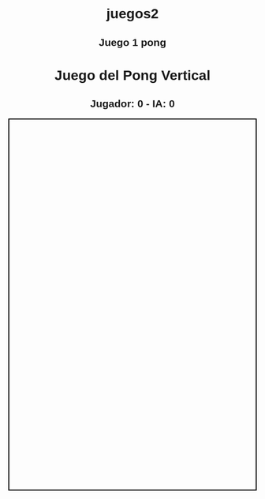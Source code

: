 # juegos2


## Juego 1 pong
<!DOCTYPE html>
<html lang="es">
<head>
    <meta charset="UTF-8">
    <meta name="viewport" content="width=device-width, initial-scale=1.0">
    <title>Juego del Pong Vertical</title>
    <style>
        body {
            text-align: center;
            font-family: Arial, sans-serif;
        }
        canvas {
            border: 2px solid black;
            display: block;
            margin: auto;
        }
    </style>
</head>
<body>
    <h1>Juego del Pong Vertical</h1>
    <h2>Jugador: <span id="playerScore">0</span> - IA: <span id="aiScore">0</span></h2>
    <canvas id="gameCanvas" width="400" height="600"></canvas>
    <script>
        const canvas = document.getElementById("gameCanvas");
        const ctx = canvas.getContext("2d");
        
        let paddleWidth = 80, paddleHeight = 10;
        let playerX = (canvas.width - paddleWidth) / 2;
        let aiX = (canvas.width - paddleWidth) / 2;
        let ballX = canvas.width / 2, ballY = canvas.height / 2;
        let ballSpeedX = 5, ballSpeedY = 5;
        let playerSpeed = 0;
        let playerScore = 0, aiScore = 0;
        
        document.addEventListener("keydown", function(event) {
            if (event.key === "ArrowLeft") playerSpeed = -8;
            else if (event.key === "ArrowRight") playerSpeed = 8;
        });
        document.addEventListener("keyup", function() {
            playerSpeed = 0;
        });
        
        function drawGame() {
            ctx.clearRect(0, 0, canvas.width, canvas.height);
            
            ctx.fillStyle = "black";
            ctx.fillRect(playerX, canvas.height - paddleHeight, paddleWidth, paddleHeight);
            ctx.fillRect(aiX, 0, paddleWidth, paddleHeight);
            
            ctx.beginPath();
            ctx.arc(ballX, ballY, 10, 0, Math.PI * 2);
            ctx.fill();
            
            playerX += playerSpeed;
            if (playerX < 0) playerX = 0;
            if (playerX > canvas.width - paddleWidth) playerX = canvas.width - paddleWidth;
            
            ballX += ballSpeedX;
            ballY += ballSpeedY;
            
            if (ballX <= 0 || ballX >= canvas.width) ballSpeedX *= -1;
            
            if (ballY >= canvas.height - paddleHeight && ballX > playerX && ballX < playerX + paddleWidth) {
                ballSpeedY *= -1;
                playerScore++;
                document.getElementById("playerScore").innerText = playerScore;
            }
            if (ballY <= paddleHeight && ballX > aiX && ballX < aiX + paddleWidth) {
                ballSpeedY *= -1;
                aiScore++;
                document.getElementById("aiScore").innerText = aiScore;
            }
            
            if (ballY < 0 || ballY > canvas.height) {
                alert("Game Over");
                document.location.reload();
            }
            
            aiX = ballX - paddleWidth / 2;
        }
        
        setInterval(drawGame, 30);
    </script>
</body>
</html>
